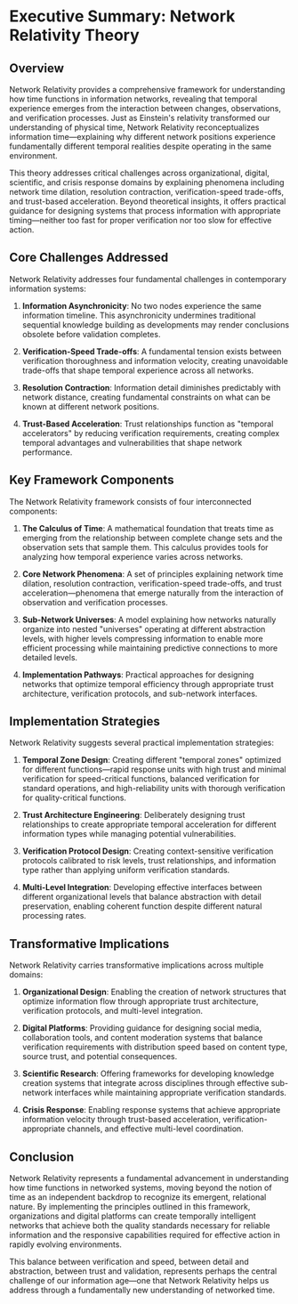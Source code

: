# Executive Summary: Network Relativity Theory

## Overview

Network Relativity provides a comprehensive framework for understanding how time functions in information networks, revealing that temporal experience emerges from the interaction between changes, observations, and verification processes. Just as Einstein's relativity transformed our understanding of physical time, Network Relativity reconceptualizes information time—explaining why different network positions experience fundamentally different temporal realities despite operating in the same environment.

This theory addresses critical challenges across organizational, digital, scientific, and crisis response domains by explaining phenomena including network time dilation, resolution contraction, verification-speed trade-offs, and trust-based acceleration. Beyond theoretical insights, it offers practical guidance for designing systems that process information with appropriate timing—neither too fast for proper verification nor too slow for effective action.

## Core Challenges Addressed

Network Relativity addresses four fundamental challenges in contemporary information systems:

1. **Information Asynchronicity**: No two nodes experience the same information timeline. This asynchronicity undermines traditional sequential knowledge building as developments may render conclusions obsolete before validation completes.
    
2. **Verification-Speed Trade-offs**: A fundamental tension exists between verification thoroughness and information velocity, creating unavoidable trade-offs that shape temporal experience across all networks.
    
3. **Resolution Contraction**: Information detail diminishes predictably with network distance, creating fundamental constraints on what can be known at different network positions.
    
4. **Trust-Based Acceleration**: Trust relationships function as "temporal accelerators" by reducing verification requirements, creating complex temporal advantages and vulnerabilities that shape network performance.
    

## Key Framework Components

The Network Relativity framework consists of four interconnected components:

1. **The Calculus of Time**: A mathematical foundation that treats time as emerging from the relationship between complete change sets and the observation sets that sample them. This calculus provides tools for analyzing how temporal experience varies across networks.
    
2. **Core Network Phenomena**: A set of principles explaining network time dilation, resolution contraction, verification-speed trade-offs, and trust acceleration—phenomena that emerge naturally from the interaction of observation and verification processes.
    
3. **Sub-Network Universes**: A model explaining how networks naturally organize into nested "universes" operating at different abstraction levels, with higher levels compressing information to enable more efficient processing while maintaining predictive connections to more detailed levels.
    
4. **Implementation Pathways**: Practical approaches for designing networks that optimize temporal efficiency through appropriate trust architecture, verification protocols, and sub-network interfaces.
    

## Implementation Strategies

Network Relativity suggests several practical implementation strategies:

1. **Temporal Zone Design**: Creating different "temporal zones" optimized for different functions—rapid response units with high trust and minimal verification for speed-critical functions, balanced verification for standard operations, and high-reliability units with thorough verification for quality-critical functions.
    
2. **Trust Architecture Engineering**: Deliberately designing trust relationships to create appropriate temporal acceleration for different information types while managing potential vulnerabilities.
    
3. **Verification Protocol Design**: Creating context-sensitive verification protocols calibrated to risk levels, trust relationships, and information type rather than applying uniform verification standards.
    
4. **Multi-Level Integration**: Developing effective interfaces between different organizational levels that balance abstraction with detail preservation, enabling coherent function despite different natural processing rates.
    

## Transformative Implications

Network Relativity carries transformative implications across multiple domains:

1. **Organizational Design**: Enabling the creation of network structures that optimize information flow through appropriate trust architecture, verification protocols, and multi-level integration.
    
2. **Digital Platforms**: Providing guidance for designing social media, collaboration tools, and content moderation systems that balance verification requirements with distribution speed based on content type, source trust, and potential consequences.
    
3. **Scientific Research**: Offering frameworks for developing knowledge creation systems that integrate across disciplines through effective sub-network interfaces while maintaining appropriate verification standards.
    
4. **Crisis Response**: Enabling response systems that achieve appropriate information velocity through trust-based acceleration, verification-appropriate channels, and effective multi-level coordination.
    

## Conclusion

Network Relativity represents a fundamental advancement in understanding how time functions in networked systems, moving beyond the notion of time as an independent backdrop to recognize its emergent, relational nature. By implementing the principles outlined in this framework, organizations and digital platforms can create temporally intelligent networks that achieve both the quality standards necessary for reliable information and the responsive capabilities required for effective action in rapidly evolving environments.

This balance between verification and speed, between detail and abstraction, between trust and validation, represents perhaps the central challenge of our information age—one that Network Relativity helps us address through a fundamentally new understanding of networked time.